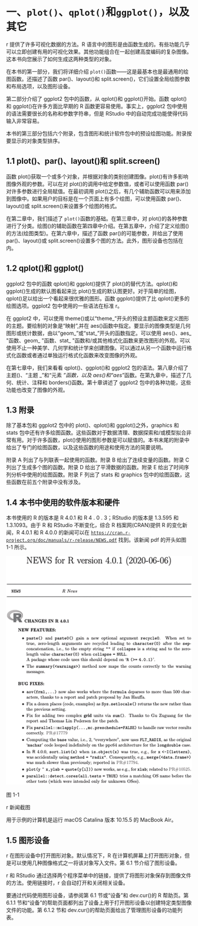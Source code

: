 # 一、`plot()`、`qplot()`和`ggplot()`，以及其它

r 提供了许多可视化数据的方法。R 语言中的图形是由函数生成的。有些功能几乎可以立即创建有用的可视化效果。其他功能组合在一起创建高度编码的复杂图像。这本书向您展示了如何生成这两种类型的对象。

在本书的第一部分，我们将详细介绍 `plot()`函数——这是最基本也是最通用的绘图函数。还描述了函数 par()、layout()和 split.screen()，它们设置全局绘图参数和布局选项，以及图形设备。

第二部分介绍了 ggplot2 包中的函数，从 qplot()和 ggplot()开始。函数 qplot()和 ggplot()在许多方面比早期的 R 函数更容易使用。事实上，ggplot2 包中使用的语法需要很长的名称和参数字符串，但是 RStudio 中的自动完成功能使得代码输入非常容易。

本书的第三部分包括六个附录，包含图形和统计软件包中的预设绘图功能。附录按要显示的对象类型排序。

## 1.1 plot()、par()、layout()和 split.screen()

函数 plot()获取一个或多个对象，并根据对象的类别创建图像。plot()有许多影响图像外观的参数。可以在对 plot()的调用中给定参数值，或者可以使用函数 par()对许多参数进行全局赋值。在最初调用 plot()之后，有几个辅助函数可以用来添加到图像中。如果用户的目标是在一个页面上有多个绘图，可以使用函数 par()、layout()或 split.screen()来设置多个绘图的格式。

在第二章中，我们描述了 `plot()`函数的基础。在第三章中，对 plot()的各种参数进行了分类。绘图()的辅助函数在第四章中介绍。在第五章中，介绍了定义绘图()的方法(绘图类型)。在第六章中，描述了函数 par()的可能参数，并给出了使用 par()、layout()或 split.screen()设置多个图的方法。此外，图形设备也包括在内。

## 1.2 qplot()和 ggplot()

ggplot2 包中的函数 qplot()和 ggplot()提供了 plot()的替代方法。qplot()和 ggplot()生成的默认图看起来比 plot()生成的默认图更好。对于简单的绘图，qplot()足以给出一个看起来很优雅的图形。函数 ggplot()提供了比 qplot()更多的绘图选项。ggplot2 包中使用的一些语法在标准 r。

在 ggplot2 中，可以使用 theme()或以“theme_”开头的预设主题函数来定义图形的主题。要绘制的对象是“映射”,并在 aes()函数中指定。要显示的图像类型是几何图形或统计数据，由以“geom_”或“stat_”开头的函数指定。可以使用 aes()、aes_ "函数、geom_ "函数、stat_ "函数和/或其他格式化函数来更改图形的外观。可以使用不止一种美学、几何学和统计学来创建图像。可以通过从另一个函数中运行格式化函数或者通过单独运行格式化函数来改变图像的外观。

在第七章中，我们来看看 qplot()、ggplot()和 ggplot2 包的语法。第八章介绍了主题()、“主题 _”和“元素 _”函数，以及 aes()和“aes_”函数。在第九章中，描述了几何、统计、注释和 borders()函数。第十章讲述了 ggplot2 包中的各种功能，这些功能也改变了图像的外观。

## 1.3 附录

除了基本包和 ggplot2 包中的 plot()、qplot()和 ggplot()之外，graphics 和 stats 包中还有许多绘图函数。这些函数对于数据清理、数据探索和/或模型拟合非常有用。对于许多函数，plot()使用的图形参数是可以赋值的。本书末尾的附录中给出了专门的绘图函数，以及这些函数的用途和使用方法的简要说明。

附录 A 列出了与列联表一起使用的函数。附录 B 给出了连续变量的函数。附录 C 列出了生成多个图的函数。附录 D 给出了平滑数据的函数。附录 E 给出了时间序列分析中使用的绘图函数。附录 F 列出了 stats 和 graphics 包中的绘图函数，这些函数在前五个附录中没有涉及。

## 1.4 本书中使用的软件版本和硬件

本书使用的 R 的版本是 R 4.0.1 和 R 4 . 0 . 3；RStudio 的版本是 1.3.595 和 1.3.1093。由于 R 和 RStudio 不断变化，综合 R 档案网(CRAN)提供 R 的变化新闻，R 4.0.1 和 R 4.0.0 的新闻可以在 [`https://cran.r-project.org/doc/manuals/r-release/NEWS.pdf`](https://cran.r-project.org/doc/manuals/r-release/NEWS.pdf) 找到。该新闻 pdf 的开头如图 1-1 所示。

![img/502384_1_En_1_Fig1_HTML.jpg](img/502384_1_En_1_Fig1_HTML.jpg)

图 1-1

r 新闻截图

用于示例的计算机是运行 macOS Catalina 版本 10.15.5 的 MacBook Air。

## 1.5 图形设备

r 在图形设备中打开图形对象。默认情况下，R 在计算机屏幕上打开图形对象，但是可以使用几种图像格式之一将该对象写入文件。第 6.1 节介绍了图形设备。

r 和 RStudio 通过选择两个程序菜单中的链接，提供了将图形对象保存到图像文件的方法。使用链接时，r 会自动打开和关闭相关设备。

要通过代码使用图形设备，请参阅第 6.1 节或“设备”和 dev.cur()的 R 帮助页。第 6.1.1 节和“设备”的帮助页面都列出了设备上用于打开图形设备以创建特定类型图像文件的功能。第 6.1.2 节和 dev.cur()的帮助页面给出了管理图形设备的功能列表。